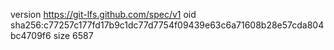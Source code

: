 version https://git-lfs.github.com/spec/v1
oid sha256:c77257c177fd17b9c1dc77d7754f09439e63c6a71608b28e57cda804bc4709f6
size 6587
